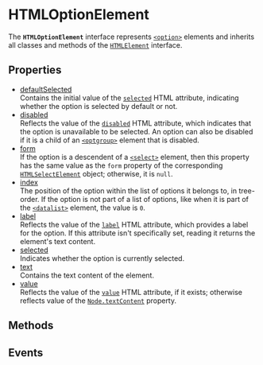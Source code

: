 # HTMLOptionElement

<div class='overview'>The <strong><code>HTMLOptionElement</code></strong> interface represents <a href="/en-US/docs/Web/HTML/Element/option" title="The HTML <option> element is used to define an item contained in a <select>, an <optgroup>, or a <datalist>&nbsp;element. As such,&nbsp;<option>&nbsp;can represent menu items in popups and other lists of items in an HTML document."><code>&lt;option&gt;</code></a> elements and inherits all classes and methods of the <a href="/en-US/docs/Web/API/HTMLElement" title="The HTMLElement interface represents any HTML element. Some elements directly implement this interface, while others implement it via an interface that inherits it."><code>HTMLElement</code></a> interface.</div>

## Properties

<ul class="items properties">
  <li>
    <a href="">defaultSelected</a>
    <div>Contains the initial value of the <code><a href="/en-US/docs/Web/HTML/Element/option#attr-selected">selected</a></code> HTML attribute, indicating whether the option is selected by default or not.</div>
  </li>
  <li>
    <a href="">disabled</a>
    <div>Reflects the value of the <code><a href="/en-US/docs/Web/HTML/Element/option#attr-disabled">disabled</a></code> HTML&nbsp;attribute, which indicates that the option is unavailable to be selected. An option can also be disabled if it is a child of an <a href="/en-US/docs/Web/HTML/Element/optgroup" title="The HTML <optgroup> element creates a grouping of options within a <select> element."><code>&lt;optgroup&gt;</code></a> element that is disabled.</div>
  </li>
  <li>
    <a href="">form</a>
    <div>If the option is a descendent of a <a href="/en-US/docs/Web/HTML/Element/select" title="The HTML <select> element represents a control that provides a menu of options"><code>&lt;select&gt;</code></a> element, then this property has the same value as the <code>form</code> property of the corresponding <a href="/en-US/docs/Web/API/HTMLSelectElement" title="The HTMLSelectElement interface represents a <select> HTML Element. These elements also share all of the properties and methods of other HTML elements via the HTMLElement interface."><code>HTMLSelectElement</code></a> object; otherwise, it is <code>null</code>.</div>
  </li>
  <li>
    <a href="">index</a>
    <div>The position of the option within the list of options it belongs to, in tree-order. If the option is not part of a list of options, like when it is part of the <a href="/en-US/docs/Web/HTML/Element/datalist" title="The HTML <datalist> element contains a set of <option> elements that represent the permissible or recommended options available to choose from within other controls."><code>&lt;datalist&gt;</code></a> element, the value is <code>0</code>.</div>
  </li>
  <li>
    <a href="">label</a>
    <div>Reflects the value of the <code><a href="/en-US/docs/Web/HTML/Element/option#attr-label">label</a></code> HTML attribute, which provides a label for the option. If this attribute isn't specifically set, reading it returns the element's text content.</div>
  </li>
  <li>
    <a href="">selected</a>
    <div>Indicates whether the option is currently selected.</div>
  </li>
  <li>
    <a href="">text</a>
    <div>Contains the text content of the element.</div>
  </li>
  <li>
    <a href="">value</a>
    <div>Reflects the value of the <code><a href="/en-US/docs/Web/HTML/Element/option#attr-value">value</a></code> HTML attribute, if it exists; otherwise reflects value of the <a href="/en-US/docs/Web/API/Node/textContent" title="The textContent property of the Node interface represents the text content of the node and its descendants."><code>Node.textContent</code></a> property.</div>
  </li>
</ul>

## Methods

<ul class="items methods">

</ul>

## Events
